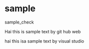 # sample
sample_check

Hai this is sample text by git hub web

hai this isa sample  text by visual studio

